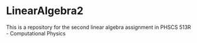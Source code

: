 # LinearAlgebra2

This is a repository for the second linear algebra assignment in PHSCS 513R - Computational Physics